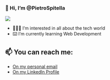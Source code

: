 ### 👋 Hi, I’m @PietroSpitella

<img src="https://media-exp1.licdn.com/dms/image/C4E16AQH0s2BmBg5Dhw/profile-displaybackgroundimage-shrink_350_1400/0/1636907477072?e=1643846400&v=beta&t=HjLjjVBfAzhxtN20wp1Zywy0crrdeQUUwt3gOjQe57g" />

- 🧑🏻‍💻 I’m interested in all about the tech world
- ⌨️ I’m currently learning Web Development

## 📫 You can reach me:

- <a href="mailto:pietrospitella@gmail.com">On my personal email</a>
- <a href="https://www.linkedin.com/in/pietro-spitella/">On my LinkedIn Profile</a>

<!---
PietroSpitella/PietroSpitella is a ✨ special ✨ repository because its `README.md` (this file) appears on your GitHub profile.
You can click the Preview link to take a look at your changes.
--->
